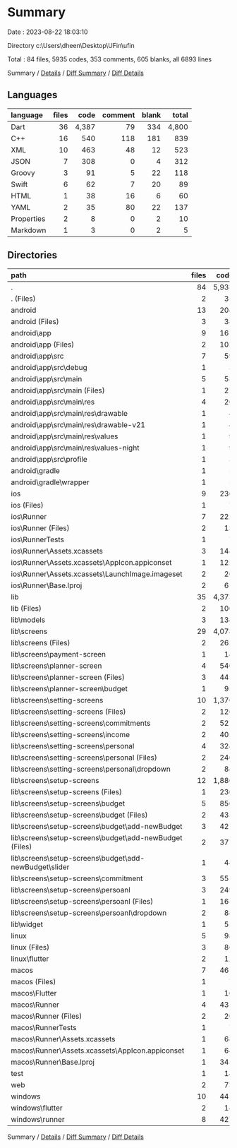 # Summary

Date : 2023-08-22 18:03:10

Directory c:\\Users\\dheen\\Desktop\\UFin\\ufin

Total : 84 files,  5935 codes, 353 comments, 605 blanks, all 6893 lines

Summary / [Details](details.md) / [Diff Summary](diff.md) / [Diff Details](diff-details.md)

## Languages
| language | files | code | comment | blank | total |
| :--- | ---: | ---: | ---: | ---: | ---: |
| Dart | 36 | 4,387 | 79 | 334 | 4,800 |
| C++ | 16 | 540 | 118 | 181 | 839 |
| XML | 10 | 463 | 48 | 12 | 523 |
| JSON | 7 | 308 | 0 | 4 | 312 |
| Groovy | 3 | 91 | 5 | 22 | 118 |
| Swift | 6 | 62 | 7 | 20 | 89 |
| HTML | 1 | 38 | 16 | 6 | 60 |
| YAML | 2 | 35 | 80 | 22 | 137 |
| Properties | 2 | 8 | 0 | 2 | 10 |
| Markdown | 1 | 3 | 0 | 2 | 5 |

## Directories
| path | files | code | comment | blank | total |
| :--- | ---: | ---: | ---: | ---: | ---: |
| . | 84 | 5,935 | 353 | 605 | 6,893 |
| . (Files) | 2 | 35 | 80 | 22 | 137 |
| android | 13 | 204 | 51 | 33 | 288 |
| android (Files) | 3 | 38 | 0 | 10 | 48 |
| android\\app | 9 | 161 | 51 | 22 | 234 |
| android\\app (Files) | 2 | 102 | 5 | 13 | 120 |
| android\\app\\src | 7 | 59 | 46 | 9 | 114 |
| android\\app\\src\\debug | 1 | 3 | 4 | 1 | 8 |
| android\\app\\src\\main | 5 | 53 | 38 | 7 | 98 |
| android\\app\\src\\main (Files) | 1 | 27 | 6 | 1 | 34 |
| android\\app\\src\\main\\res | 4 | 26 | 32 | 6 | 64 |
| android\\app\\src\\main\\res\\drawable | 1 | 4 | 7 | 2 | 13 |
| android\\app\\src\\main\\res\\drawable-v21 | 1 | 4 | 7 | 2 | 13 |
| android\\app\\src\\main\\res\\values | 1 | 9 | 9 | 1 | 19 |
| android\\app\\src\\main\\res\\values-night | 1 | 9 | 9 | 1 | 19 |
| android\\app\\src\\profile | 1 | 3 | 4 | 1 | 8 |
| android\\gradle | 1 | 5 | 0 | 1 | 6 |
| android\\gradle\\wrapper | 1 | 5 | 0 | 1 | 6 |
| ios | 9 | 236 | 4 | 13 | 253 |
| ios (Files) | 1 | 7 | 0 | 0 | 7 |
| ios\\Runner | 7 | 222 | 2 | 9 | 233 |
| ios\\Runner (Files) | 2 | 13 | 0 | 3 | 16 |
| ios\\RunnerTests | 1 | 7 | 2 | 4 | 13 |
| ios\\Runner\\Assets.xcassets | 3 | 148 | 0 | 4 | 152 |
| ios\\Runner\\Assets.xcassets\\AppIcon.appiconset | 1 | 122 | 0 | 1 | 123 |
| ios\\Runner\\Assets.xcassets\\LaunchImage.imageset | 2 | 26 | 0 | 3 | 29 |
| ios\\Runner\\Base.lproj | 2 | 61 | 2 | 2 | 65 |
| lib | 35 | 4,373 | 69 | 327 | 4,769 |
| lib (Files) | 2 | 106 | 14 | 13 | 133 |
| lib\\models | 3 | 134 | 1 | 6 | 141 |
| lib\\screens | 29 | 4,078 | 53 | 297 | 4,428 |
| lib\\screens (Files) | 2 | 262 | 2 | 28 | 292 |
| lib\\screens\\payment-screen | 1 | 14 | 0 | 4 | 18 |
| lib\\screens\\planner-screen | 4 | 540 | 5 | 29 | 574 |
| lib\\screens\\planner-screen (Files) | 3 | 445 | 3 | 22 | 470 |
| lib\\screens\\planner-screen\\budget | 1 | 95 | 2 | 7 | 104 |
| lib\\screens\\setting-screens | 10 | 1,376 | 28 | 94 | 1,498 |
| lib\\screens\\setting-screens (Files) | 2 | 126 | 0 | 13 | 139 |
| lib\\screens\\setting-screens\\commitments | 2 | 521 | 23 | 30 | 574 |
| lib\\screens\\setting-screens\\income | 2 | 405 | 4 | 21 | 430 |
| lib\\screens\\setting-screens\\personal | 4 | 324 | 1 | 30 | 355 |
| lib\\screens\\setting-screens\\personal (Files) | 2 | 240 | 0 | 16 | 256 |
| lib\\screens\\setting-screens\\personal\\dropdown | 2 | 84 | 1 | 14 | 99 |
| lib\\screens\\setup-screens | 12 | 1,886 | 18 | 142 | 2,046 |
| lib\\screens\\setup-screens (Files) | 1 | 230 | 0 | 12 | 242 |
| lib\\screens\\setup-screens\\budget | 5 | 856 | 15 | 71 | 942 |
| lib\\screens\\setup-screens\\budget (Files) | 2 | 435 | 2 | 29 | 466 |
| lib\\screens\\setup-screens\\budget\\add-newBudget | 3 | 421 | 13 | 42 | 476 |
| lib\\screens\\setup-screens\\budget\\add-newBudget (Files) | 2 | 377 | 1 | 30 | 408 |
| lib\\screens\\setup-screens\\budget\\add-newBudget\\slider | 1 | 44 | 12 | 12 | 68 |
| lib\\screens\\setup-screens\\commitment | 3 | 551 | 2 | 35 | 588 |
| lib\\screens\\setup-screens\\persoanl | 3 | 249 | 1 | 24 | 274 |
| lib\\screens\\setup-screens\\persoanl (Files) | 1 | 165 | 0 | 10 | 175 |
| lib\\screens\\setup-screens\\persoanl\\dropdown | 2 | 84 | 1 | 14 | 99 |
| lib\\widget | 1 | 55 | 1 | 11 | 67 |
| linux | 5 | 98 | 27 | 38 | 163 |
| linux (Files) | 3 | 86 | 18 | 27 | 131 |
| linux\\flutter | 2 | 12 | 9 | 11 | 32 |
| macos | 7 | 461 | 5 | 16 | 482 |
| macos (Files) | 1 | 7 | 0 | 0 | 7 |
| macos\\Flutter | 1 | 16 | 3 | 4 | 23 |
| macos\\Runner | 4 | 431 | 0 | 8 | 439 |
| macos\\Runner (Files) | 2 | 20 | 0 | 6 | 26 |
| macos\\RunnerTests | 1 | 7 | 2 | 4 | 13 |
| macos\\Runner\\Assets.xcassets | 1 | 68 | 0 | 1 | 69 |
| macos\\Runner\\Assets.xcassets\\AppIcon.appiconset | 1 | 68 | 0 | 1 | 69 |
| macos\\Runner\\Base.lproj | 1 | 343 | 0 | 1 | 344 |
| test | 1 | 14 | 10 | 7 | 31 |
| web | 2 | 73 | 16 | 7 | 96 |
| windows | 10 | 441 | 91 | 142 | 674 |
| windows\\flutter | 2 | 14 | 9 | 11 | 34 |
| windows\\runner | 8 | 427 | 82 | 131 | 640 |

Summary / [Details](details.md) / [Diff Summary](diff.md) / [Diff Details](diff-details.md)